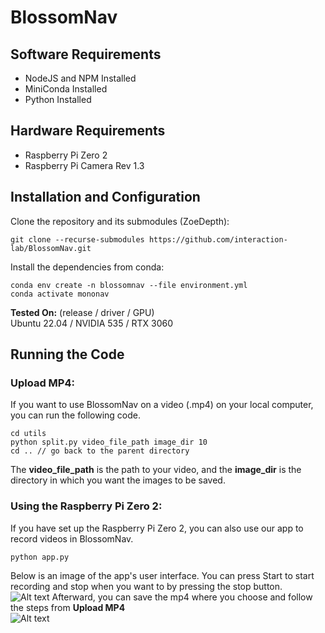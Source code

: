 # BlossomNav
## Software Requirements
- NodeJS and NPM Installed
- MiniConda Installed
- Python Installed

## Hardware Requirements
- Raspberry Pi Zero 2
- Raspberry Pi Camera Rev 1.3

## Installation and Configuration
Clone the repository and its submodules (ZoeDepth):
```
git clone --recurse-submodules https://github.com/interaction-lab/BlossomNav.git
```
Install the dependencies from conda:
```
conda env create -n blossomnav --file environment.yml
conda activate mononav
```
**Tested On:** (release / driver / GPU)
<br />Ubuntu 22.04 / NVIDIA 535 / RTX 3060

## Running the Code
### Upload MP4:
If you want to use BlossomNav on a video (.mp4) on your local computer, you can run the following code.
```
cd utils
python split.py video_file_path image_dir 10
cd .. // go back to the parent directory
```
The **video_file_path** is the path to your video, and the **image_dir** is the directory in which you want the images to be saved. 
<br />
### Using the Raspberry Pi Zero 2:
If you have set up the Raspberry Pi Zero 2, you can also use our app to record videos in BlossomNav.
```
python app.py
```
Below is an image of the app's user interface. You can press Start to start recording and stop when you want to by pressing the stop button.
<br />![Alt text](relative%20path/to/img.jpg?raw=true "Title")
Afterward, you can save the mp4 where you choose and follow the steps from **Upload MP4**
<br />![Alt text](relative%20path/to/img.jpg?raw=true "Title")
